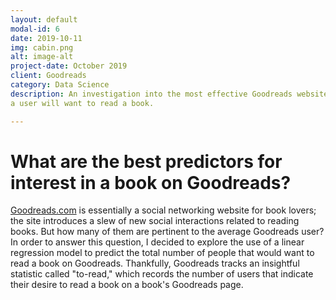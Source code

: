 ```yaml
---
layout: default
modal-id: 6
date: 2019-10-11
img: cabin.png
alt: image-alt
project-date: October 2019
client: Goodreads
category: Data Science
description: An investigation into the most effective Goodreads website interactions for predicting whether or not 
a user will want to read a book.  

---
```


# What are the best predictors for interest in a book on Goodreads?

[Goodreads.com](http://goodreads.com) is essentially a social networking website for book lovers; the site introduces 
a slew of new social interactions related to reading books.  But how many of them are pertinent to the average 
Goodreads user?  In order to answer this question, I decided to explore the use of a linear regression model to 
predict the total number of people that would want to read a book on Goodreads.  Thankfully, Goodreads tracks an 
insightful statistic called "to-read," which records the number of users that indicate their desire to read a book on a 
book's Goodreads page. 

